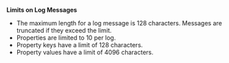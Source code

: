 **Limits on Log Messages**

* The maximum length for a log message is 128 characters. Messages are truncated if they exceed the limit.
* Properties are limited to 10 per log.
* Property keys have a limit of 128 characters.
* Property values have a limit of 4096 characters.
